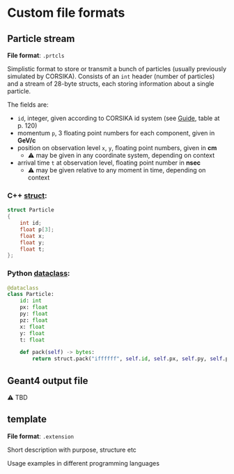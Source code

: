 # Custom file formats

## Particle stream

**File format**: `.prtcls`

Simplistic format to store or transmit a bunch of particles (usually previously simulated by CORSIKA).
Consists of an `int` header (number of particles) and a stream of 28-byte structs, each storing information about a single particle.

The fields are:
- `id`, integer, given according to CORSIKA id system (see [Guide](https://web.iap.kit.edu/corsika/usersguide/usersguide.pdf), table at p. 120)
- momentum `p`, 3 floating point numbers for each component, given in **GeV/c**
- position on observation level `x`, `y`, floating point numbers, given in **cm**
  - ⚠️ may be given in any coordinate system, depending on context
- arrival time `t` at observation level, floating point number in **nsec**
  - ⚠️ may be given relative to any moment in time, depending on context

### C++ [struct](../src/detector/include/C2Primary.hh):

```C++
struct Particle
{
    int id;
    float p[3];
    float x;
    float y;
    float t;
};
```

### Python [dataclass](../test/test_muon_detector.py):

```python
@dataclass
class Particle:
    id: int
    px: float
    py: float
    pz: float
    x: float
    y: float
    t: float

    def pack(self) -> bytes:
        return struct.pack("iffffff", self.id, self.px, self.py, self.pz, self.x, self.y, self.t)
```

## Geant4 output file

⚠️ TBD

## template

**File format**: `.extension`

Short description with purpose, structure etc

Usage examples in different programming languages
